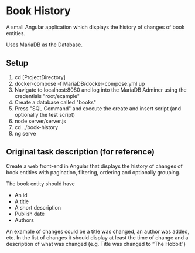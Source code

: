 # Book History

A small Angular application which displays the history of changes of book entities.

Uses MariaDB as the Database.

## Setup

1. cd [ProjectDirectory]
2. docker-compose -f MariaDB/docker-compose.yml up
3. Navigate to localhost:8080 and log into the MariaDB Adminer using the credentials "root/example"
4. Create a database called "books"
5. Press "SQL Command" and execute the create and insert script (and optionally the test script)
6. node server/server.js
7. cd ../book-history
8. ng serve

## Original task description (for reference)

Create a web front-end in Angular that displays the history of changes of book entities with pagination, filtering, ordering and optionally grouping.

The book entity should have 
* An id
* A title
* A short description
* Publish date
* Authors

An example of changes could be a title was changed, an author was added, etc.
In the list of changes it should display at least the time of change and a description of what was changed (e.g. Title was changed to “The Hobbit”)
